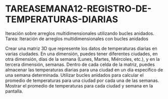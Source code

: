 # TAREASEMANA12-REGISTRO-DE-TEMPERATURAS-DIARIAS
Iteración sobre arreglos multidimensionales utilizando bucles anidados.
Tarea: Iteración de arreglos multidimensionales con bucles anidados

Crear una matriz 3D que represente los datos de temperaturas diarias en varias ciudades. En una dimensión, puedes tener diferentes ciudades, en otra dimensión, días de la semana (Lunes, Martes, Miércoles, etc.), y en la tercera dimensión, semanas.
Dentro de cada celda de la matriz, puedes almacenar las temperaturas diarias para una ciudad en un día específico de una semana determinada.
Utilizar bucles anidados para calcular el promedio de temperaturas para una ciudad por cada una de las semanas.
Mostrar el promedio de temperaturas para cada ciudad y semana en la pantalla.
